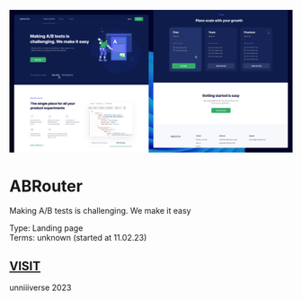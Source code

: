 ![COVER](./cover.png)
# ABRouter
Making A/B tests is challenging. We make it easy

Type: Landing page <br>
Terms: unknown (started at 11.02.23) <br>

## [VISIT](https://unniiiverse.github.io/project/2023/abrouter/)

unniiiverse 2023